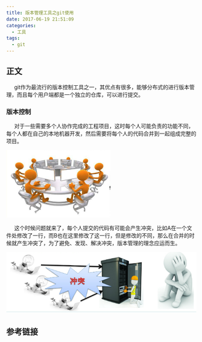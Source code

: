 ```yaml
---
title: 版本管理工具之git使用
date: 2017-06-19 21:51:09
categories:
  - 工具
tags:
  - git
---
```


## 正文

&ensp;&ensp;&ensp;git作为最流行的版本控制工具之一，其优点有很多，能够分布式的进行版本管理，而且每个用户端都是一个独立的仓库，可以进行提交。

### 版本控制

&ensp;&ensp;&ensp;对于一些需要多个人协作完成的工程项目，这时每个人可能负责的功能不同，每个人都在自己的本地机器开发，然后需要将每个人的代码合并到一起组成完整的项目。

![git1](https://github.com/BlasphemyAngels/MarkDownPhotos/blob/master/git1.png?raw=true)

&ensp;&ensp;&ensp;这个时候问题就来了，每个人提交的代码有可能会产生冲突，比如A在一个文件处修改了一行，而B也在这里修改了这一行，但是修改的不同，那么在合并的时候就产生冲突了，为了避免、发现、解决冲突，版本管理的理念应运而生。

![git2](https://github.com/BlasphemyAngels/MarkDownPhotos/blob/master/git2.png?raw=true)




## 参考链接
